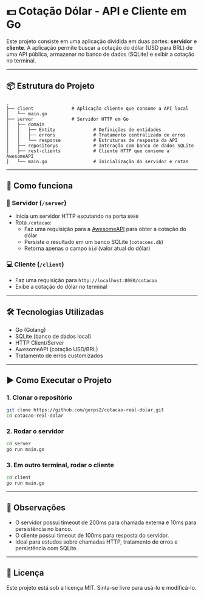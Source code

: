 # 💵 Cotação Dólar - API e Cliente em Go

Este projeto consiste em uma aplicação dividida em duas partes: **servidor** e **cliente**. A aplicação permite buscar a cotação do dólar (USD para BRL) de uma API pública, armazenar no banco de dados (SQLite) e exibir a cotação no terminal.

---

## 📦 Estrutura do Projeto

```
.
├── client              # Aplicação cliente que consome a API local
│   └── main.go
├── server              # Servidor HTTP em Go
│   ├── domain
│   │   ├── Entity              # Definições de entidades
│   │   ├── errors              # Tratamento centralizado de erros
│   │   └── response            # Estruturas de resposta da API
│   ├── repositorys             # Interação com banco de dados SQLite
│   ├── rest-clients            # Cliente HTTP que consome a AwesomeAPI
│   └── main.go                 # Inicialização do servidor e rotas
```

---

## 🚀 Como funciona

### 🔧 Servidor (`/server`)

- Inicia um servidor HTTP escutando na porta `8080`
- Rota `/cotacao`:
  - Faz uma requisição para a [AwesomeAPI](https://docs.awesomeapi.com.br/api-de-moedas) para obter a cotação do dólar
  - Persiste o resultado em um banco SQLite (`cotacoes.db`)
  - Retorna apenas o campo `bid` (valor atual do dólar)

### 💻 Cliente (`/client`)

- Faz uma requisição para `http://localhost:8080/cotacao`
- Exibe a cotação do dólar no terminal

---

## 🛠️ Tecnologias Utilizadas

- Go (Golang)
- SQLite (banco de dados local)
- HTTP Client/Server
- AwesomeAPI (cotação USD/BRL)
- Tratamento de erros customizados

---

## ▶️ Como Executar o Projeto

### 1. Clonar o repositório
```bash
git clone https://github.com/gerps2/cotacao-real-dolar.git
cd cotacao-real-dolar
```

### 2. Rodar o servidor
```bash
cd server
go run main.go
```

### 3. Em outro terminal, rodar o cliente
```bash
cd client
go run main.go
```

---

## 📌 Observações

- O servidor possui timeout de 200ms para chamada externa e 10ms para persistência no banco.
- O cliente possui timeout de 100ms para resposta do servidor.
- Ideal para estudos sobre chamadas HTTP, tratamento de erros e persistência com SQLite.

---

## 📝 Licença

Este projeto está sob a licença MIT. Sinta-se livre para usá-lo e modificá-lo.